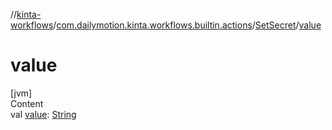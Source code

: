 //[kinta-workflows](../../../index.md)/[com.dailymotion.kinta.workflows.builtin.actions](../index.md)/[SetSecret](index.md)/[value](value.md)



# value  
[jvm]  
Content  
val [value](value.md): [String](https://kotlinlang.org/api/latest/jvm/stdlib/kotlin/-string/index.html)  



